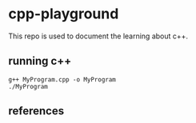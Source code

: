 # cpp-playground
This repo is used to document the learning about c++.

## running c++
```
g++ MyProgram.cpp -o MyProgram
./MyProgram
```

## references

